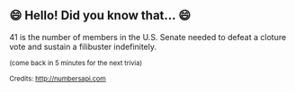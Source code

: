 ## :smile: Hello! Did you know that... :smile:
41 is the number of members in the U.S. Senate needed to defeat a cloture vote and sustain a filibuster indefinitely.

<sup>(come back in 5 minutes for the next trivia)</sup>


<sup>Credits: http://numbersapi.com</sup>
